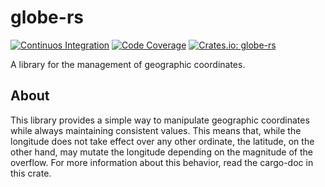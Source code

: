 # globe-rs

[![Continuos Integration](https://github.com/hectormrc/globe-rs/actions/workflows/ci.yml/badge.svg?branch=main)](https://github.com/hectormrc/globe-rs/actions/workflows/ci.yml)
[![Code Coverage](https://codecov.io/github/hectormrc/globe-rs/coverage.svg?branch=main&token=)](https://codecov.io/gh/hectormrc/globe-rs)
[![Crates.io: globe-rs](https://img.shields.io/crates/v/globe-rs.svg)](https://crates.io/crates/globe-rs)

A library for the management of geographic coordinates.

## About
This library provides a simple way to manipulate geographic coordinates while always maintaining consistent values. This means that, while the longitude does not take effect over any other ordinate, the latitude, on the other hand, may mutate the longitude depending on the magnitude of the overflow. For more information about this behavior, read the cargo-doc in this crate.